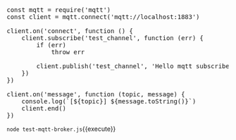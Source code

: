 
<pre class="file" data-filename="test-mqtt-broker.js" data-target="replace">
const mqtt = require('mqtt')
const client = mqtt.connect('mqtt://localhost:1883')

client.on('connect', function () {
    client.subscribe('test_channel', function (err) {
        if (err)
            throw err

        client.publish('test_channel', 'Hello mqtt subscriber!')
    })
})

client.on('message', function (topic, message) {
    console.log(`[${topic}] ${message.toString()}`)
    client.end()
})
</pre>

`node test-mqtt-broker.js`{{execute}}